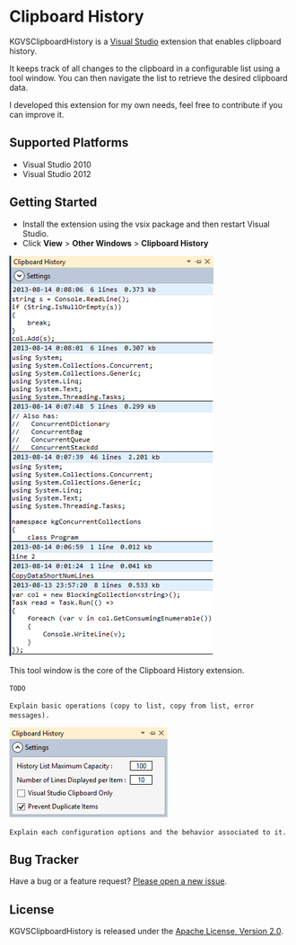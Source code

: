 # Clipboard History

KGVSClipboardHistory is a <a href="http://www.microsoft.com/visualstudio/eng" target="_blank">Visual Studio</a>
extension that enables clipboard history.

It keeps track of all changes to the clipboard in a configurable list using a tool window.
You can then navigate the list to retrieve the desired clipboard data.

I developed this extension for my own needs, feel free to contribute if you can improve it.

## Supported Platforms

* Visual Studio 2010
* Visual Studio 2012

## Getting Started

* Install the extension using the vsix package and then restart Visual Studio.
* Click **View** > **Other Windows** > **Clipboard History**

![ClipboardHistory Tool Window](/ClipboardHistory/Resources/Images/ScreenShot_ToolWindow.png)

This tool window is the core of the Clipboard History extension.

`TODO`

`Explain basic operations (copy to list, copy from list, error messages).`

![ClipboardHistory Settings Window](/ClipboardHistory/Resources/Images/ScreenShot_Settings.png)

`Explain each configuration options and the behavior associated to it.`

## Bug Tracker

Have a bug or a feature request? [Please open a new issue](https://github.com/kavengagne/KGVSClipboardHistory/issues).

## License

KGVSClipboardHistory is released under the [Apache License, Version 2.0](/LICENSE.txt).
